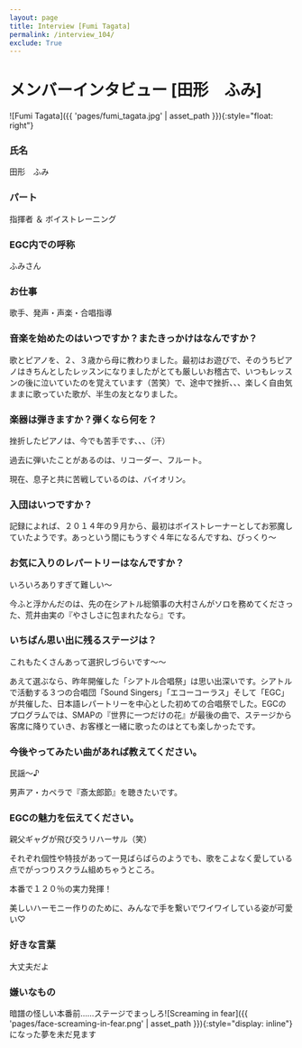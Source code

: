 ```yaml
---
layout: page
title: Interview [Fumi Tagata]
permalink: /interview_104/
exclude: True
---
```


# メンバーインタビュー [田形　ふみ]

![Fumi Tagata]({{ 'pages/fumi_tagata.jpg' | asset_path }}){:style="float: right"}

### 氏名

田形　ふみ

### パート

指揮者 ＆ ボイストレーニング

### EGC内での呼称

ふみさん

### お仕事

歌手、発声・声楽・合唱指導

### 音楽を始めたのはいつですか？またきっかけはなんですか？

歌とピアノを、２、３歳から母に教わりました。最初はお遊びで、そのうちピアノはきちんとしたレッスンになりましたがとても厳しいお稽古で、いつもレッスンの後に泣いていたのを覚えています（苦笑）で、途中で挫折、、、楽しく自由気ままに歌っていた歌が、半生の友となりました。

### 楽器は弾きますか？弾くなら何を？

挫折したピアノは、今でも苦手です、、、（汗）

過去に弾いたことがあるのは、リコーダー、フルート。

現在、息子と共に苦戦しているのは、バイオリン。

### 入団はいつですか？

記録によれば、２０１４年の９月から、最初はボイストレーナーとしてお邪魔していたようです。あっという間にもうすぐ４年になるんですね、びっくり〜

### お気に入りのレパートリーはなんですか？

いろいろありすぎて難しい〜

今ふと浮かんだのは、先の在シアトル総領事の大村さんがソロを務めてくださった、荒井由実の『やさしさに包まれたなら』です。

### いちばん思い出に残るステージは？

これもたくさんあって選択しづらいです〜〜

あえて選ぶなら、昨年開催した「シアトル合唱祭」は思い出深いです。シアトルで活動する３つの合唱団「Sound Singers」「エコーコーラス」そして「EGC」が共催した、日本語レパートリーを中心とした初めての合唱祭でした。EGCのプログラムでは、SMAPの『世界に一つだけの花』が最後の曲で、ステージから客席に降りていき、お客様と一緒に歌ったのはとても楽しかったです。

### 今後やってみたい曲があれば教えてください。

民謡〜♪ 

男声ア・カペラで『斎太郎節』を聴きたいです。

### EGCの魅力を伝えてください。

親父ギャグが飛び交うリハーサル（笑）

それぞれ個性や特技があって一見ばらばらのようでも、歌をこよなく愛している点でがっつりスクラム組めちゃうところ。

本番で１２０％の実力発揮！

美しいハーモニー作りのために、みんなで手を繋いでワイワイしている姿が可愛い♡

### 好きな言葉

大丈夫だよ

### 嫌いなもの

暗譜の怪しい本番前……ステージでまっしろ![Screaming in fear]({{ 'pages/face-screaming-in-fear.png' | asset_path }}){:style="display: inline"}
になった夢を未だ見ます
